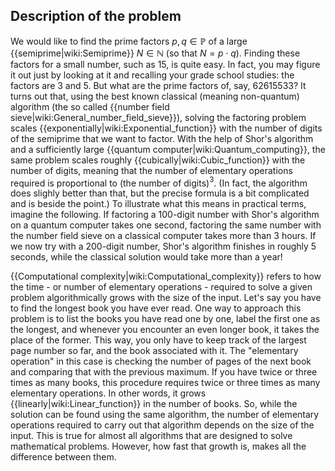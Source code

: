 ## Description of the problem

We would like to find the prime factors $p, q \in \mathbb{P}$ of a large {{semiprime|wiki:Semiprime}} $N \in \mathbb{N}$ (so that $N = p \cdot q$). Finding these factors for a small number, such as $15$, is quite easy. In fact, you may figure it out just by looking at it and recalling your grade school studies: the factors are $3$ and $5$. But what are the prime factors of, say, $62615533$? It turns out that, using the best known classical (meaning non-quantum) algorithm (the so called {{number field sieve|wiki:General_number_field_sieve}}), solving the factoring problem scales {{exponentially|wiki:Exponential_function}} with the number of digits of the semiprime that we want to factor. With the help of Shor's algorithm and a sufficiently large {{quantum computer|wiki:Quantum_computing}}, the same problem scales roughly {{cubically|wiki:Cubic_function}} with the number of digits, meaning that the number of elementary operations required is proportional to (the number of digits)$^3$. (In fact, the algorithm does slighly better than that, but the precise formula is a bit complicated and is beside the point.) To illustrate what this means in practical terms, imagine the following. If factoring a $100$-digit number with Shor's algorithm on a quantum computer takes one second, factoring the same number with the number field sieve on a classical computer takes more than $3$ hours. If we now try with a $200$-digit number, Shor's algorithm finishes in roughly $5$ seconds, while the classical solution would take more than a year!

{{Computational complexity|wiki:Computational_complexity}} refers to how the time - or number of elementary operations - required to solve a given problem algorithmically grows with the size of the input. Let's say you have to find the longest book you have ever read. One way to approach this problem is to list the books you have read one by one, label the first one as the longest, and whenever you encounter an even longer book, it takes the place of the former. This way, you only have to keep track of the largest page number so far, and the book associated with it. The "elementary operation" in this case is checking the number of pages of the next book and comparing that with the previous maximum. If you have twice or three times as many books, this procedure requires twice or three times as many elementary operations. In other words, it grows {{linearly|wiki:Linear_function}} in the number of books. So, while the solution can be found using the same algorithm, the number of elementary operations required to carry out that algorithm depends on the size of the input. This is true for almost all algorithms that are designed to solve mathematical problems. However, how fast that growth is, makes all the difference between them.


<!-- TODO add and link to some use cases like RSA here and explain how this is important and strange. -->